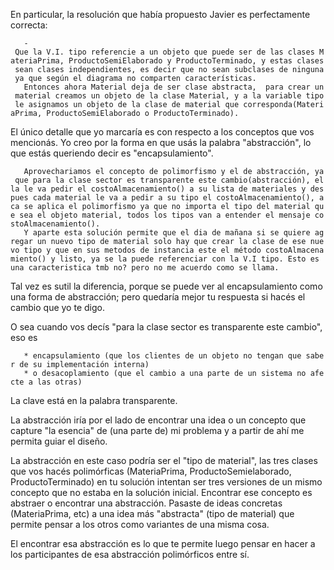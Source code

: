 En particular, la resolución que había propuesto Javier es perfectamente correcta:

`   - Que la V.I. tipo referencie a un objeto que puede ser de las clases MateriaPrima, ProductoSemiElaborado y ProductoTerminado, y estas clases sean clases independientes, es decir que no sean subclases de ninguna ya que según el diagrama no comparten características.`
`   Entonces ahora Material deja de ser clase abstracta,  para crear un material creamos un objeto de la clase Material, y a la variable tipo le asignamos un objeto de la clase de material que corresponda(MateriaPrima, ProductoSemiElaborado o ProductoTerminado). `

El único detalle que yo marcaría es con respecto a los conceptos que vos mencionás. Yo creo por la forma en que usás la palabra "abstracción", lo que estás queriendo decir es "encapsulamiento".

`   Aprovechariamos el concepto de polimorfismo y el de abstracción, ya que para la clase sector es transparente este cambio(abstracción), ella le va pedir el costoAlmacenamiento() a su lista de materiales y despues cada material le va a pedir a su tipo el costoAlmacenamiento(), aca se aplica el polimorfismo ya que no importa el tipo del material que sea el objeto material, todos los tipos van a entender el mensaje costoAlmacenamiento(). `
`   Y aparte esta solución permite que el dia de mañana si se quiere agregar un nuevo tipo de material solo hay que crear la clase de ese nuevo tipo y que en sus metodos de instancia este el método costoAlmacenamiento() y listo, ya se la puede referenciar con la V.I tipo. Esto es una caracteristica tmb no? pero no me acuerdo como se llama.`

Tal vez es sutil la diferencia, porque se puede ver al encapsulamiento como una forma de abstracción; pero quedaría mejor tu respuesta si hacés el cambio que yo te digo.

O sea cuando vos decís "para la clase sector es transparente este cambio", eso es

`   * encapsulamiento (que los clientes de un objeto no tengan que saber de su implementación interna)`
`   * o desacoplamiento (que el cambio a una parte de un sistema no afecte a las otras)`

La clave está en la palabra transparente.

La abstracción iría por el lado de encontrar una idea o un concepto que capture "la esencia" de (una parte de) mi problema y a partir de ahí me permita guiar el diseño.

La abstracción en este caso podría ser el "tipo de material", las tres clases que vos hacés polimórficas (MateriaPrima, ProductoSemielaborado, ProductoTerminado) en tu solución intentan ser tres versiones de un mismo concepto que no estaba en la solución inicial. Encontrar ese concepto es abstraer o encontrar una abstracción. Pasaste de ideas concretas (MateriaPrima, etc) a una idea más "abstracta" (tipo de material) que permite pensar a los otros como variantes de una misma cosa.

El encontrar esa abstracción es lo que te permite luego pensar en hacer a los participantes de esa abstracción polimórficos entre sí.
